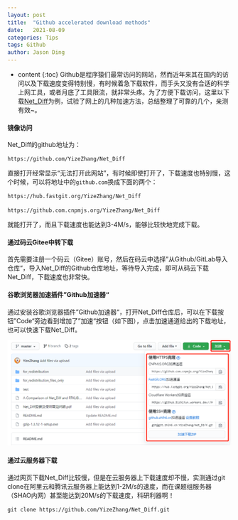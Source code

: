 ```yaml
---
layout: post
title:  "Github accelerated download methods"
date:   2021-08-09
categories: Tips
tags: Github
author: Jason Ding
---
```


* content
{:toc}
Github是程序猿们最常访问的网站，然而近年来其在国内的访问以及下载速度变得特别慢，有时候着急下载软件，而手头又没有合适的科学上网工具，或者月底了工具限流，就非常头疼。为了方便下载访问，这里以下载[Net_Diff](https://github.com/YizeZhang/Net_Diff)为例，试验了网上的几种加速方法，总结整理了可靠的几个，亲测有效~。



#### **镜像访问**

Net_Diff的github地址为：

```
https://github.com/YizeZhang/Net_Diff
```

直接打开经常显示“无法打开此网站”，有时候即使打开了，下载速度也特别慢，这个时候，可以将地址中的`github.com`换成下面的两个：

```
https://hub.fastgit.org/YizeZhang/Net_Diff

https://github.com.cnpmjs.org/YizeZhang/Net_Diff
```

就能打开了，而且下载速度也能达到3-4M/s，能够比较快地完成下载。



#### **通过码云Gitee中转下载**

首先需要注册一个码云（Gitee）账号，然后在码云中选择”从Github/GitLab导入仓库“，导入Net_Diff的Github仓库地址，等待导入完成，即可从码云下载Net_Diff，下载速度也非常快。



#### **谷歌浏览器加速插件”Github加速器“**

通过安装谷歌浏览器插件”Github加速器“，打开Net_Diff仓库后，可以在下载按钮”Code“旁边看到增加了”加速“按钮（如下图），点击加速通道给出的下载地址，也可以快速下载Net_Diff。

![image-20210809194309688](https://raw.githubusercontent.com/Sardingfish/Sardingfish.github.io/master/image/Others/githubacc.png)



#### **通过云服务器下载**

通过网页下载Net_Diff比较慢，但是在云服务器上下载速度却不慢，实测通过git clone在阿里云和腾讯云服务器上能达到1-2M/s的速度，而在课题组服务器（SHAO内网）甚至能达到20M/s的下载速度，科研利器啊！

```
git clone https://github.com/YizeZhang/Net_Diff.git
```
